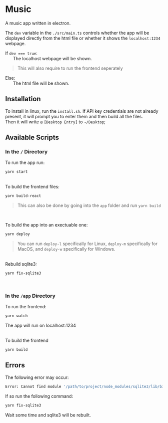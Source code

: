 # Music

A music app written in electron.

The `dev` variable in the `./src/main.ts` controls whether the app will be displayed directly from the html file or whether it shows the `localhost:1234` webpage.

If `dev === true`: <br>
&emsp;&ensp; The localhost webpage will be shown.

> This will also require to run the frontend seperately

Else: <br>
&emsp;&ensp; The html file will be shown.

## Installation

To install in linux, run the `install.sh`. If API key credentials are not already present, it will prompt you to enter them and then build all the files.
<br>
Then it will write a `[Desktop Entry]` to `~/Desktop`;

## Available Scripts

### In the `/` Directory

To run the app run:

```sh
yarn start
```

<br>
To build the frontend files:

```sh
yarn build-react
```

> This can also be done by going into the `app` folder and run `yarn build`

<br>

To build the app into an exectuable one:

```sh
yarn deploy
```

> You can run `deploy-l` specifically for Linux, `deploy-m` specifically for MacOS, and `deploy-w` specifically for Windows.

<br>
Rebuild sqlite3:

```sh
yarn fix-sqlite3
```

<br>

### In the `/app` Directory

To run the frontend:

```sh
yarn watch
```

The app will run on localhost:1234

<br>
To build the frontend

```sh
yarn build
```

## Errors

The following error may occur:

```sh
Error: Cannot find module '/path/to/project/node_modules/sqlite3/lib/binding/electron-v7.1-linux-x64/node_sqlite3.node'
```

If so run the following command:

```sh
yarn fix-sqlite3
```

Wait some time and sqlite3 will be rebuilt.
